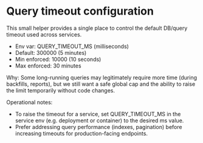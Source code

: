 # Query timeout configuration

This small helper provides a single place to control the default DB/query timeout used across services.

- Env var: QUERY_TIMEOUT_MS (milliseconds)
- Default: 300000 (5 minutes)
- Min enforced: 10000 (10 seconds)
- Max enforced: 30 minutes

Why: Some long-running queries may legitimately require more time (during backfills, reports), but we still want a safe global cap and the ability to raise the limit temporarily without code changes.

Operational notes:
- To raise the timeout for a service, set QUERY_TIMEOUT_MS in the service env (e.g. deployment or container) to the desired ms value.
- Prefer addressing query performance (indexes, pagination) before increasing timeouts for production-facing endpoints.
